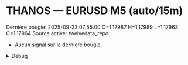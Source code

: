 # THANOS — EURUSD M5 (auto/15m)
Dernière bougie: 2025-09-23 07:55:00  O=1.17987  H=1.17989  L=1.17963  C=1.17964
Source active: twelvedata_repo

- Aucun signal sur la dernière bougie.

<details><summary>Debug</summary>

- TD_API_KEY manquant.

</details>